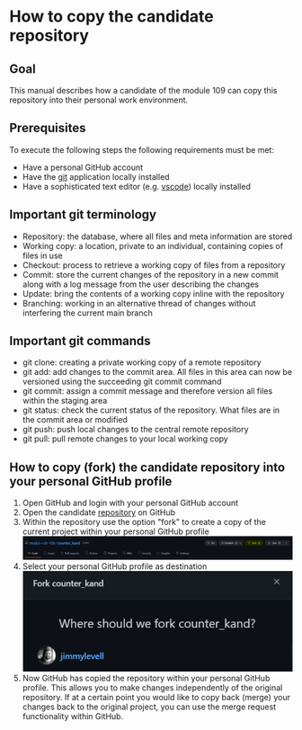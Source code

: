 # How to copy the candidate repository
## Goal  
This manual describes how a candidate of the module 109 can copy this repository into their personal work environment.  

## Prerequisites  
To execute the following steps the following requirements must be met: 
- Have a personal GitHub account
- Have the [git](https://git-scm.com/) application locally installed
- Have a sophisticated text editor (e.g. [vscode](https://code.visualstudio.com/)) locally installed 

## Important git terminology
- Repository: the database, where all files and meta information are stored  
- Working copy: a location, private to an individual, containing copies of files in use  
- Checkout: process to retrieve a working copy of files from a repository  
- Commit: store the current changes of the repository in a new commit along with a log message from the user describing the changes
- Update: bring the contents of a working copy inline with the repository  
- Branching: working in an alternative thread of changes without interfering the current main branch  

## Important git commands  
- git clone: creating a private working copy of a remote repository 
- git add: add changes to the commit area. All files in this area can now be versioned using the succeeding git commit command 
- git commit: assign a commit message and therefore version all files within the staging area 
- git status: check the current status of the repository. What files are in the commit area or modified 
- git push: push local changes to the central remote repository 
- git pull: pull remote changes to your local working copy 

## How to copy (fork) the candidate repository into your personal GitHub profile
1) Open GitHub and login with your personal GitHub account
2) Open the candidate [repository](https://github.com/modul-i-ch-109/counter_kand) on GitHub  
3) Within the repository use the option "fork" to create a copy of the current project within your personal GitHub profile ![fork_buttom](documentation/fork.png)
4) Select your personal GitHub profile as destination ![fork_destination](documentation/destination.png)
5) Now GitHub has copied the repository within your personal GitHub profile. This allows you to make changes independently of the original repository. If at a certain point you would like to copy back (merge) your changes back to the original project, you can use the merge request functionality within GitHub.
